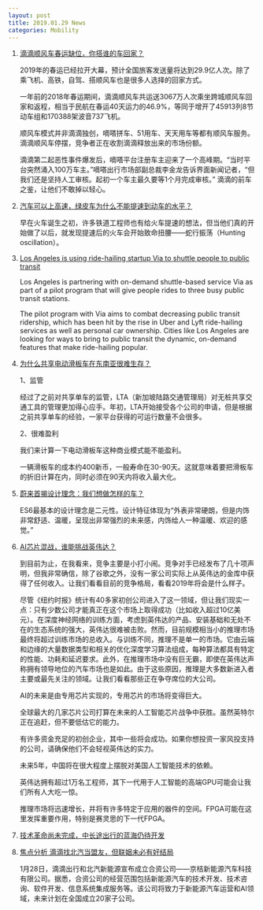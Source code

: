 ```yaml
---
layout: post
title: 2019.01.29 News
categories: Mobility
---
```


1. [滴滴顺风车春运缺位，你搭谁的车回家？](https://www.huxiu.com/article/283049.html)

    2019年的春运已经拉开大幕，预计全国旅客发送量将达到29.9亿人次。除了乘飞机、高铁，自驾、搭顺风车也是很多人选择的回家方式。

    一年前的2018年春运期间，滴滴顺风车共运送3067万人次乘坐跨城顺风车回家和返程，相当于民航在春运40天运力的46.9%，等同于增开了45913列8节动车组和170388架波音737飞机。

    顺风车模式并非滴滴独创，嘀嗒拼车、51用车、天天用车等都有顺风车服务。滴滴顺风车停摆，竞争者正在收割滴滴释放出来的市场份额。

    滴滴第二起恶性事件爆发后，嘀嗒平台注册车主迎来了一个高峰期。“当时平台突然涌入100万车主。”嘀嗒出行市场部副总裁李金龙告诉界面新闻记者，“但我们还是坚持人工审核。起初一个车主最久要等1个月完成审核。” 滴滴的前车之鉴，让他们不敢掉以轻心。

2. [汽车可以上高速，绿皮车为什么不能提速到动车的水平？](https://www.huxiu.com/article/283195.html)

    早在火车诞生之初，许多铁道工程师也有给火车提速的想法，但当他们真的开始做了以后，就发现提速后的火车会开始致命扭腰——蛇行振荡（Hunting oscillation）。

3. [Los Angeles is using ride-hailing startup Via to shuttle people to public transit](https://techcrunch.com/2019/01/28/los-angeles-is-using-ride-hailing-startup-via-to-shuttle-people-to-public-transit/)

    Los Angeles is partnering with on-demand shuttle-based service Via  as part of a pilot program that will give people rides to three busy public transit stations.

    The pilot program with Via aims to combat decreasing public transit ridership, which has been hit by the rise in Uber  and Lyft ride-hailing services as well as personal car ownership. Cities like Los Angeles are looking for ways to bring to public transit the dynamic, on-demand features that make ride-hailing popular.

4. [为什么共享电动滑板车在东南亚很难生存？](https://36kr.com/p/5174595.html)

    1、监管

    经过了之前对共享单车的监管，LTA（新加坡陆路交通管理局）对无桩共享交通工具的管理更加得心应手。年初，LTA开始接受各个公司的申请，但是根据之前共享单车的经验，一家平台获得的可运行数量不会很多。

    2、很难盈利

    我们来计算一下电动滑板车这种商业模式能不能盈利。

    一辆滑板车的成本约400新币，一般寿命在30-90天。这就意味着要把滑板车的折旧计算在内，同时必须在90天内将收入最大化。

5. [蔚来首揭设计理念：我们想做怎样的车？](https://36kr.com/p/5174369.html)

    ES6最基本的设计理念是二元性。设计特征体现为“外表非常硬朗，但是内饰非常舒适、温暖，呈现出非常强烈的未来感，内饰给人一种温暖、欢迎的感觉。”

6. [AI芯片混战，谁能挑战英伟达？](https://mp.weixin.qq.com/s/Yt2jS5jVv-dJcV1y7q_Sxw)

    到目前为止，在我看来，竞争主要是小打小闹。竞争对手已经发布了几十项声明，但我非常确信，除了谷歌之外，没有一家公司实际上从英伟达的金库中获得了任何收入。让我们看看目前的竞争格局，看看2019年将会是什么样子。

    尽管《纽约时报》统计有40多家初创公司进入了这一领域，但让我们现实一点：只有少数公司才能真正在这个市场上取得成功（比如收入超过10亿美元）。在深度神经网络的训练方面，考虑到英伟达的产品、安装基础和无处不在的生态系统的强大，英伟达很难被击败。然而，目前规模相当小的推理市场最终将超过训练市场的总收入。与训练不同，推理不是单一的市场。它由云端和边缘的大量数据类型和相关的优化深度学习算法组成，每种算法都具有特定的性能、功耗和延迟要求。此外，在推理市场中没有巨无霸，即使在英伟达声称拥有领导地位的汽车市场也是如此。由于这些原因，推理是大多数新进入者主要或最先关注的领域。让我们看看那些正在争夺席位的大公司。

    AI的未来是由专用芯片实现的，专用芯片的市场将变得巨大。

    全球最大的几家芯片公司打算在未来的人工智能芯片战争中获胜。虽然英特尔正在追赶，但不要低估它的能力。

    有许多资金充足的初创企业，其中一些将会成功。如果你想投资一家风投支持的公司，请确保他们不会轻视英伟达的实力。

    未来5年，中国将在很大程度上摆脱对美国人工智能技术的依赖。

    英伟达拥有超过1万名工程师，其下一代用于人工智能的高端GPU可能会让我们所有人大吃一惊。

    推理市场将迅速增长，并将有许多特定于应用的器件的空间。FPGA可能在这里发挥重要作用，特别是赛灵思的下一代FPGA。

7. [技术革命尚未完成，中长途出行的蓝海仍待开发](https://36kr.com/p/5174734.html)

8. [焦点分析 滴滴找北汽当盟友，但联姻未必有好结局](https://36kr.com/p/5174788.html)

    1月28日，滴滴出行和北汽新能源宣布成立合资公司——京桔新能源汽车科技有限公司。据悉，合资公司的经营范围包括新能源汽车的技术开发、技术咨询、软件开发、信息系统集成服务等。该公司将致力于新能源汽车运营和AI领域，未来计划在全国成立20家子公司。